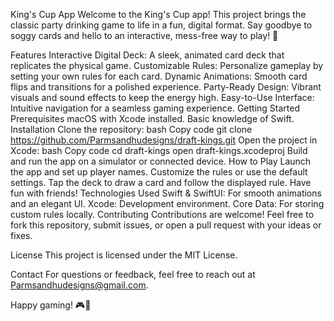 King's Cup App
Welcome to the King's Cup app! This project brings the classic party drinking game to life in a fun, digital format. Say goodbye to soggy cards and hello to an interactive, mess-free way to play! 🎉

Features
Interactive Digital Deck: A sleek, animated card deck that replicates the physical game.
Customizable Rules: Personalize gameplay by setting your own rules for each card.
Dynamic Animations: Smooth card flips and transitions for a polished experience.
Party-Ready Design: Vibrant visuals and sound effects to keep the energy high.
Easy-to-Use Interface: Intuitive navigation for a seamless gaming experience.
Getting Started
Prerequisites
macOS with Xcode installed.
Basic knowledge of Swift.
Installation
Clone the repository:
bash
Copy code
git clone https://github.com/Parmsandhudesigns/draft-kings.git
Open the project in Xcode:
bash
Copy code
cd draft-kings
open draft-kings.xcodeproj
Build and run the app on a simulator or connected device.
How to Play
Launch the app and set up player names.
Customize the rules or use the default settings.
Tap the deck to draw a card and follow the displayed rule.
Have fun with friends!
Technologies Used
Swift & SwiftUI: For smooth animations and an elegant UI.
Xcode: Development environment.
Core Data: For storing custom rules locally.
Contributing
Contributions are welcome! Feel free to fork this repository, submit issues, or open a pull request with your ideas or fixes.

License
This project is licensed under the MIT License.

Contact
For questions or feedback, feel free to reach out at Parmsandhudesigns@gmail.com.

Happy gaming! 🎮🍻
